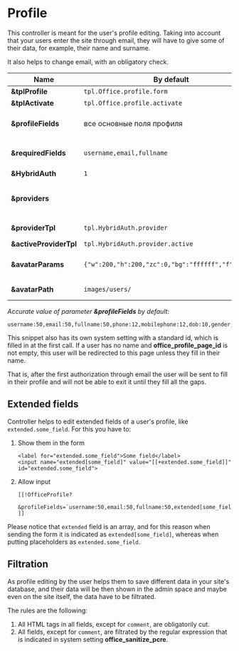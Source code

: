 # Profile

This controller is meant for the user's profile editing.
Taking into account that your users enter the site through email, they will have to give some of their data, for example, their name and surname.

It also helps to change email, with an obligatory check.

Name                   | By default                                         | Description
-----------------------|----------------------------------------------------|------------------------------------------------------------------------------------------------------------------------------------------------------------------------------------------------------------------
**&tplProfile**        | `tpl.Office.profile.form`                          | Chunk for output and editing of a user's profile.
**&tplActivate**       | `tpl.Office.profile.activate`                      | Chunk for activation letter.
**&profileFields**     | все основные поля профиля                          | List of fields that a user can edit, with commas. You can also indicate maximal length of values after a colon. For example, &profileFields=`username:25,fullname:50,email`.
**&requiredFields**    | `username,email,fullname`                          | List of fields that are obligatory for editing. These fields shoud be filled in for successful profile update. For example, &requiredFields=`username,fullname,email`.
**&HybridAuth**        | `1`                                                | Turn on integration with HybridAuth, if it is installed.
**&providers**         |                                                    | List of providers of HybridAuthauthorization, with commas. All accessible providers are here {core_path}components/hybridauth/model/hybridauth/lib/Providers/. For example, &providers=`Google,Twitter,Facebook`.
**&providerTpl**       | `tpl.HybridAuth.provider`                          | Chunk for output of a link to authorization or adding the HybridAuth service to an account.
**&activeProviderTpl** | `tpl.HybridAuth.provider.active`                   | Chunk for output of the icon of the added HybridAuth service.
**&avatarParams**      | `{"w":200,"h":200,"zc":0,"bg":"ffffff","f":"jpg"}` | JSON line with parameters of avatar convertation with help of строка phpThumb. By default - `{"w":200,"h":200,"zc":0,"bg":"ffffff","f":"jpg"}`.
**&avatarPath**        | `images/users/`                                    | Directory for saving avatars for users inside MODX_ASSETS_PATH. By default - "images/users/".

*Accurate value of parameter **&profileFields** by default:*

```
username:50,email:50,fullname:50,phone:12,mobilephone:12,dob:10,gender,address,country,city,state,zip,fax,photo,comment,website,specifiedpassword,confirmpassword
```

This snippet also has its own system setting with a standard id, which is filled in at the first call.
If a user has no name and **office_profile_page_id** is not empty, this user will be redirected to this page unless they fill in their name.

That is, after the first authorization through email the user will be sent to fill in their profile and will not be able to exit it until they fill all the gaps.

## Extended fields

Controller helps to edit extended fields of a user's profile, like `extended.some_field`. For this you have to:

1. Show them in the form

    ```modx
    <label for="extended.some_field">Some field</label>
    <input name="extended[some_field]" value="[[+extended.some_field]]" id="extended.some_field">
    ```

2. Allow input

    ```modx
    [[!OfficeProfile?
      &profileFields=`username:50,email:50,fullname:50,extended[some_field]`
    ]]
    ```

Please notice that `extended` field is an array, and for this reason when sending the form it is indicated
as `extended[some_field]`, whereas when putting placeholders as `extended.some_field`.

## Filtration

As profile editing by the user helps them to save different data in your site's database,
and their data will be then shown in the admin space and maybe even on the site itself, the data have to be filtrated.

The rules are the following:

1. All HTML tags in all fields, except for `comment`, are obligatorily cut.
2. All fields, except for `comment`, are filtrated by the regular expression that is indicated in system setting **office_sanitize_pcre**.
